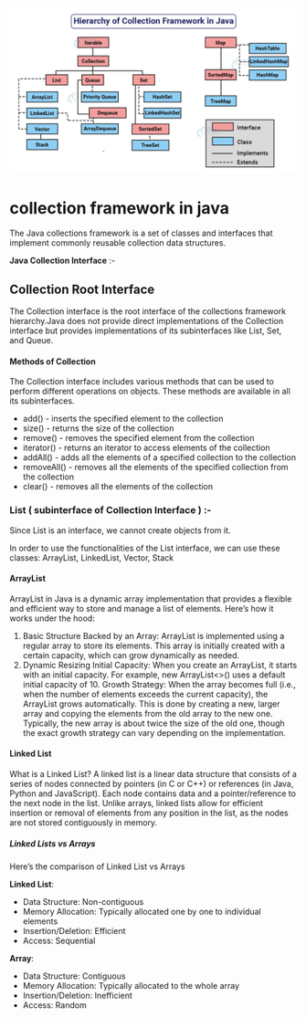 ![alt text](https://github.com/PrashantMohite1/Java/blob/main/Java_Core_Images/hierarchy-of-collection-framework-in-java.jpg)   


# collection framework in java 

The Java collections framework is a set of classes and interfaces that implement commonly reusable collection data structures.

**Java Collection Interface** :- 

## Collection Root Interface 
The Collection interface is the root interface of the collections framework hierarchy.Java does not provide direct implementations of the Collection interface but provides implementations of its subinterfaces like List, Set, and Queue.

#### Methods of Collection
The Collection interface includes various methods that can be used to perform different operations on objects. These methods are available in all its subinterfaces.

  -  add() - inserts the specified element to the collection
  -  size() - returns the size of the collection
  -  remove() - removes the specified element from the collection
  -  iterator() - returns an iterator to access elements of the collection
  -  addAll() - adds all the elements of a specified collection to the collection
  -  removeAll() - removes all the elements of the specified collection from the collection
  -  clear() - removes all the elements of the collection

### List ( subinterface of Collection Interface ) :- 

Since List is an interface, we cannot create objects from it.

In order to use the functionalities of the List interface, we can use these classes: ArrayList, LinkedList, Vector, Stack

#### ArrayList
ArrayList in Java is a dynamic array implementation that provides a flexible and efficient way to store and manage a list of elements. Here’s how it works under the hood:

1. Basic Structure
Backed by an Array: ArrayList is implemented using a regular array to store its elements. This array is initially created with a certain capacity, which can grow dynamically as needed.
2. Dynamic Resizing
Initial Capacity: When you create an ArrayList, it starts with an initial capacity. For example, new ArrayList<>() uses a default initial capacity of 10.
Growth Strategy: When the array becomes full (i.e., when the number of elements exceeds the current capacity), the ArrayList grows automatically. This is done by creating a new, larger array and copying the elements from the old array to the new one. Typically, the new array is about twice the size of the old one, though the exact growth strategy can vary depending on the implementation.

#### Linked List

What is a Linked List?
A linked list is a linear data structure that consists of a series of nodes connected by pointers (in C or C++) or references (in Java, Python and JavaScript). Each node contains data and a pointer/reference to the next node in the list. Unlike arrays, linked lists allow for efficient insertion or removal of elements from any position in the list, as the nodes are not stored contiguously in memory.

##### Linked Lists vs Arrays
Here’s the comparison of Linked List vs Arrays

**Linked List**:
-  Data Structure: Non-contiguous
-  Memory Allocation: Typically allocated one by one to individual elements
-  Insertion/Deletion: Efficient
-  Access: Sequential

**Array**:
-  Data Structure: Contiguous
-  Memory Allocation: Typically allocated to the whole array
-  Insertion/Deletion: Inefficient
-  Access: Random

